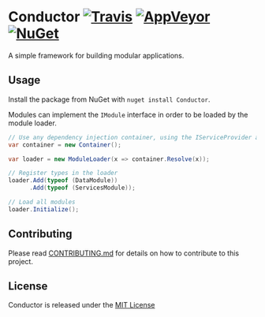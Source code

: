 # Conductor [![Travis](https://img.shields.io/travis/robertcoltheart/Conductor.svg)](https://travis-ci.org/robertcoltheart/Conductor) [![AppVeyor](https://img.shields.io/appveyor/ci/robertcoltheart/Conductor.svg)](https://ci.appveyor.com/project/robertcoltheart/Conductor) [![NuGet](https://img.shields.io/nuget/v/Conductor.svg)](https://www.nuget.org/packages/Conductor) 
A simple framework for building modular applications.

## Usage
Install the package from NuGet with `nuget install Conductor`.

Modules can implement the `IModule` interface in order to be loaded by the module loader.

```csharp
// Use any dependency injection container, using the IServiceProvider as a go-between
var container = new Container();

var loader = new ModuleLoader(x => container.Resolve(x));

// Register types in the loader
loader.Add(typeof (DataModule))
	  .Add(typeof (ServicesModule));

// Load all modules
loader.Initialize();
```

## Contributing
Please read [CONTRIBUTING.md](CONTRIBUTING.md) for details on how to contribute to this project.

## License
Conductor is released under the [MIT License](LICENSE)
